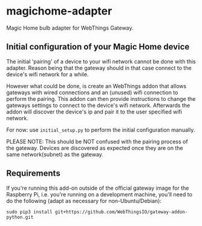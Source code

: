# magichome-adapter

Magic Home bulb adapter for WebThings Gateway.

## Initial configuration of your Magic Home device
The initial 'pairing' of a device to your wifi network cannot be done with this adapter.
Reason being that the gateway should in that case connect to the device's wifi network for a while.

However what could be done, is create an WebThings addon that allows gateways with wired connections 
and an (unused) wifi connection to perform the pairing. This addon can then provide instructions to change the gateways settings to connect to the device's wifi network.
Afterwards the addon will discover the device's ip and pair it to the user specified wifi network.

For now: use `initial_setup.py` to perform the initial configuration manually.

PLEASE NOTE: This should be NOT confused with the pairing process of the gateway. Devices are discovered as expected once they are on the same network(subnet) as the gateway.

## Requirements

If you're running this add-on outside of the official gateway image for the Raspberry Pi, i.e. you're running on a development machine, you'll need to do the following (adapt as necessary for non-Ubuntu/Debian):

```
sudo pip3 install git+https://github.com/WebThingsIO/gateway-addon-python.git
```